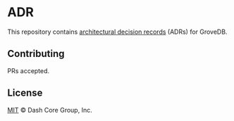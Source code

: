 # ADR

This repository contains [architectural decision records](https://adr.github.io/) (ADRs) for GroveDB.

## Contributing

PRs accepted.

## License

[MIT](./LICENSE) © Dash Core Group, Inc.